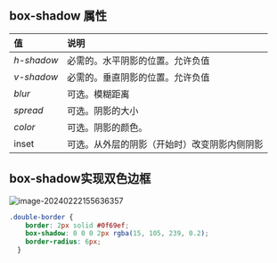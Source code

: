 ## box-shadow 属性

| 值         | 说明                                         |
| :--------- | :------------------------------------------- |
| *h-shadow* | 必需的。水平阴影的位置。允许负值             |
| *v-shadow* | 必需的。垂直阴影的位置。允许负值             |
| *blur*     | 可选。模糊距离                               |
| *spread*   | 可选。阴影的大小                             |
| *color*    | 可选。阴影的颜色。                           |
| inset      | 可选。从外层的阴影（开始时）改变阴影内侧阴影 |

## box-shadow实现双色边框

![image-20240222155636357](../../Pictures/前端学习笔记图片/image-20240222155636357.png)

```css
.double-border {
    border: 2px solid #0f69ef;
    box-shadow: 0 0 0 2px rgba(15, 105, 239, 0.2);
    border-radius: 6px;
  }
```


